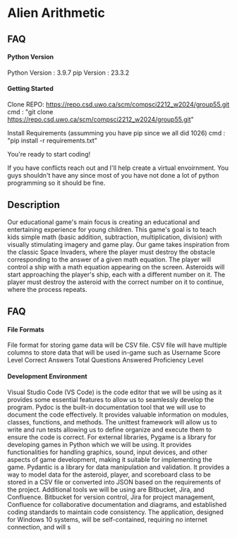 
# Alien Arithmetic

## FAQ

#### Python Version

Python Version : 3.9.7
pip Version : 23.3.2

#### Getting Started

Clone REPO: https://repo.csd.uwo.ca/scm/compsci2212_w2024/group55.git
cmd : "git clone https://repo.csd.uwo.ca/scm/compsci2212_w2024/group55.git"

Install Requirements (assumming you have pip since we all did 1026)
cmd : "pip install -r requirements.txt"

You're ready to start coding!

If you have conflicts reach out and I'll help create a virtual envoirnment. You guys shouldn't have any since most of you have not done a lot of python programming so it should be fine.

## Description
Our educational game's main focus is creating an educational and entertaining experience for young children. This game's goal is to teach kids simple math (basic addition, subtraction, multiplication, division) with visually stimulating imagery and game play. Our game takes inspiration from the classic Space Invaders, where the player must destroy the obstacle corresponding to the answer of a given math equation. The player will control a ship with a math equation appearing on the screen. Asteroids will start approaching the player's ship, each with a different number on it. The player must destroy the asteroid with the correct number on it to continue, where the process repeats.



## FAQ

#### File Formats
File format for storing game data will be CSV file.
CSV file will have multiple columns to store data that will be used in-game such as
Username
Score
Level
Correct Answers
Total Questions Answered
Proficiency Level


#### Development Environment
Visual Studio Code (VS Code) is the code editor that we will be using as it provides some essential features to allow us to seamlessly develop the program. Pydoc is the built-in documentation tool that we will use to document the code effectively. It provides valuable information on modules, classes, functions, and methods. The unittest framework will allow us to write and run tests allowing us to define organize and execute them to ensure the code is correct.
For external libraries, Pygame is a library for developing games in Python which we will be using. It provides functionalities for handling graphics, sound, input devices, and other aspects of game development, making it suitable for implementing the game. Pydantic is a library for data manipulation and validation. It provides a way to model data for the asteroid, player, and scoreboard class to be stored in a CSV file or converted into JSON based on the requirements of the project.
Additional tools we will be using are Bitbucket, Jira, and Confluence. Bitbucket for version control, Jira for project management, Confluence for collaborative documentation and diagrams, and established coding standards to maintain code consistency. The application, designed for Windows 10 systems, will be self-contained, requiring no internet connection, and will s
